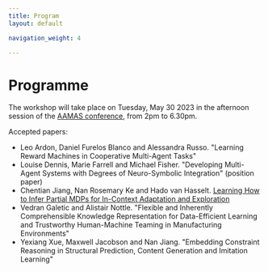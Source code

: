```yaml
---
title: Program
layout: default

navigation_weight: 4

---
```


# Programme

The workshop will take place on Tuesday, May 30 2023 in the afternoon session of the [AAMAS conference](https://aamas2023.soton.ac.uk/program/detailed-program/), from 2pm to 6.30pm. 

Accepted papers:

- Leo Ardon, Daniel Furelos Blanco and Alessandra Russo. "Learning Reward Machines in Cooperative Multi-Agent Tasks"
- Louise Dennis, Marie Farrell and Michael Fisher. "Developing Multi-Agent Systems with Degrees of Neuro-Symbolic Integration" (position paper)
- Chentian Jiang, Nan Rosemary Ke and Hado van Hasselt. [Learning How to Infer Partial MDPs for In-Context Adaptation and Exploration](https://arxiv.org/abs/2302.04250)
- Vedran Galetic and Alistair Nottle. "Flexible and Inherently Comprehensible Knowledge Representation for Data-Efficient Learning and Trustworthy Human-Machine Teaming in Manufacturing Environments"
- Yexiang Xue, Maxwell Jacobson and Nan Jiang. "Embedding Constraint Reasoning in Structural Prediction, Content Generation and Imitation Learning"

